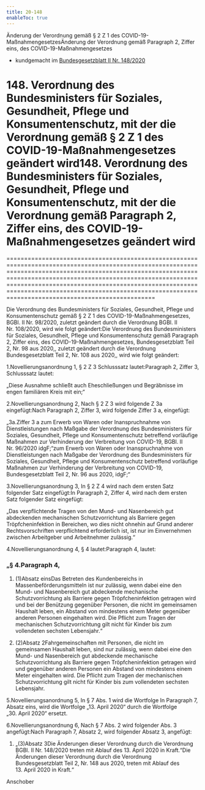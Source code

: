```yaml
---
title: 20-148
enableToc: true
---
```


Änderung der Verordnung gemäß § 2 Z 1 des COVID-19-MaßnahmengesetzesÄnderung der Verordnung gemäß Paragraph 2, Ziffer eins, des COVID-19-Maßnahmengesetzes

* kundgemacht im [Bundesgesetzblatt II Nr. 148/2020](https://www.ris.bka.gv.at/eli/bgbl/II/2020/148)

# 148\. Verordnung des Bundesministers für Soziales, Gesundheit, Pflege und Konsumentenschutz, mit der die Verordnung gemäß § 2 Z 1 des COVID-19-Maßnahmengesetzes geändert wird148\. Verordnung des Bundesministers für Soziales, Gesundheit, Pflege und Konsumentenschutz, mit der die Verordnung gemäß Paragraph 2, Ziffer eins, des COVID-19-Maßnahmengesetzes geändert wird
==============================================================================================================================================================================================================================================================================================================================================================================

Die Verordnung des Bundesministers für Soziales, Gesundheit, Pflege und Konsumentenschutz gemäß § 2 Z 1 des COVID-19-Maßnahmengesetzes, BGBl. II Nr. 98/2020, zuletzt geändert durch die Verordnung BGBl. II Nr. 108/2020, wird wie folgt geändert:Die Verordnung des Bundesministers für Soziales, Gesundheit, Pflege und Konsumentenschutz gemäß Paragraph 2, Ziffer eins, des COVID-19-Maßnahmengesetzes, Bundesgesetzblatt Teil 2, Nr. 98 aus 2020,, zuletzt geändert durch die Verordnung Bundesgesetzblatt Teil 2, Nr. 108 aus 2020,, wird wie folgt geändert:

1.Novellierungsanordnung 1, § 2 Z 3 Schlusssatz lautet:Paragraph 2, Ziffer 3, Schlusssatz lautet:

„Diese Ausnahme schließt auch Eheschließungen und Begräbnisse im engen familiären Kreis mit ein;“

2.Novellierungsanordnung 2, Nach § 2 Z 3 wird folgende Z 3a eingefügt:Nach Paragraph 2, Ziffer 3, wird folgende Ziffer 3 a, eingefügt:

„3a.Ziffer 3 a zum Erwerb von Waren oder Inanspruchnahme von Dienstleistungen nach Maßgabe der Verordnung des Bundesministers für Soziales, Gesundheit, Pflege und Konsumentenschutz betreffend vorläufige Maßnahmen zur Verhinderung der Verbreitung von COVID-19, BGBl. II Nr. 96/2020 idgF;“zum Erwerb von Waren oder Inanspruchnahme von Dienstleistungen nach Maßgabe der Verordnung des Bundesministers für Soziales, Gesundheit, Pflege und Konsumentenschutz betreffend vorläufige Maßnahmen zur Verhinderung der Verbreitung von COVID-19, Bundesgesetzblatt Teil 2, Nr. 96 aus 2020, idgF;“

3.Novellierungsanordnung 3, In § 2 Z 4 wird nach dem ersten Satz folgender Satz eingefügt:In Paragraph 2, Ziffer 4, wird nach dem ersten Satz folgender Satz eingefügt:

„Das verpflichtende Tragen von den Mund- und Nasenbereich gut abdeckenden mechanischen Schutzvorrichtung als Barriere gegen Tröpfcheninfektion in Bereichen, wo dies nicht ohnehin auf Grund anderer Rechtsvorschriften verpflichtend erforderlich ist, ist nur im Einvernehmen zwischen Arbeitgeber und Arbeitnehmer zulässig.“

4.Novellierungsanordnung 4, § 4 lautet:Paragraph 4, lautet:

### „§ 4.Paragraph 4,

1.  (1)Absatz einsDas Betreten des Kundenbereichs in Massenbeförderungsmitteln ist nur zulässig, wenn dabei eine den Mund- und Nasenbereich gut abdeckende mechanische Schutzvorrichtung als Barriere gegen Tröpfcheninfektion getragen wird und bei der Benützung gegenüber Personen, die nicht im gemeinsamen Haushalt leben, ein Abstand von mindestens einem Meter gegenüber anderen Personen eingehalten wird. Die Pflicht zum Tragen der mechanischen Schutzvorrichtung gilt nicht für Kinder bis zum vollendeten sechsten Lebensjahr.“
    
2.  (2)Absatz 2Fahrgemeinschaften mit Personen, die nicht im gemeinsamen Haushalt leben, sind nur zulässig, wenn dabei eine den Mund- und Nasenbereich gut abdeckende mechanische Schutzvorrichtung als Barriere gegen Tröpfcheninfektion getragen wird und gegenüber anderen Personen ein Abstand von mindestens einem Meter eingehalten wird. Die Pflicht zum Tragen der mechanischen Schutzvorrichtung gilt nicht für Kinder bis zum vollendeten sechsten Lebensjahr.
    

5.Novellierungsanordnung 5, In § 7 Abs. 1 wird die Wortfolge In Paragraph 7, Absatz eins, wird die Wortfolge „13. April 2020“ durch die Wortfolge „30. April 2020“ ersetzt.

6.Novellierungsanordnung 6, Nach § 7 Abs. 2 wird folgender Abs. 3 angefügt:Nach Paragraph 7, Absatz 2, wird folgender Absatz 3, angefügt:

1.  „(3)Absatz 3Die Änderungen dieser Verordnung durch die Verordnung BGBl. II Nr. 148/2020 treten mit Ablauf des 13. April 2020 in Kraft.“Die Änderungen dieser Verordnung durch die Verordnung Bundesgesetzblatt Teil 2, Nr. 148 aus 2020, treten mit Ablauf des 13. April 2020 in Kraft.“
    

Anschober
